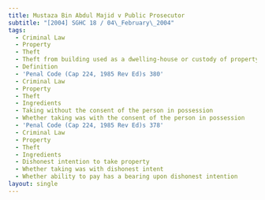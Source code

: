 ```yaml
---
title: Mustaza Bin Abdul Majid v Public Prosecutor
subtitle: "[2004] SGHC 18 / 04\_February\_2004"
tags:
  - Criminal Law
  - Property
  - Theft
  - Theft from building used as a dwelling-house or custody of property
  - Definition
  - 'Penal Code (Cap 224, 1985 Rev Ed)s 380'
  - Criminal Law
  - Property
  - Theft
  - Ingredients
  - Taking without the consent of the person in possession
  - Whether taking was with the consent of the person in possession
  - 'Penal Code (Cap 224, 1985 Rev Ed)s 378'
  - Criminal Law
  - Property
  - Theft
  - Ingredients
  - Dishonest intention to take property
  - Whether taking was with dishonest intent
  - Whether ability to pay has a bearing upon dishonest intention
layout: single
---
```


